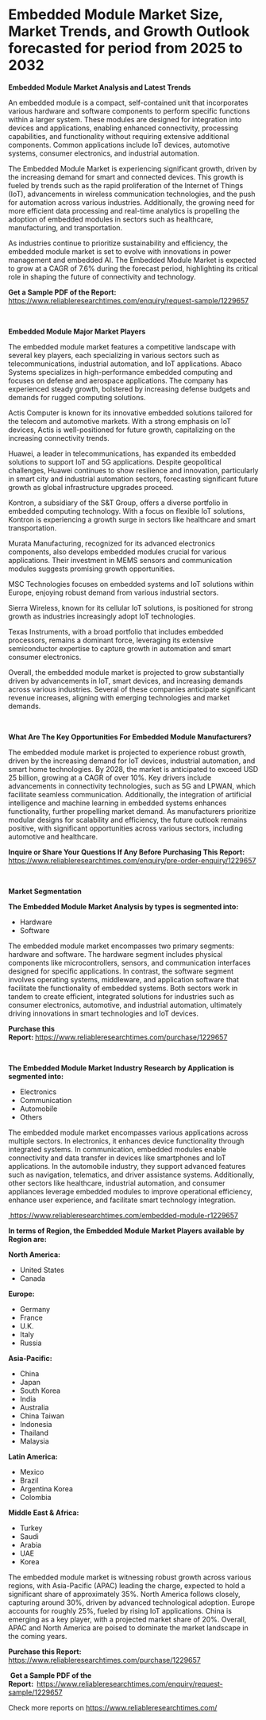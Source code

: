 <p><h1>Embedded Module Market Size, Market Trends, and Growth Outlook forecasted for period from 2025 to 2032</h1></p><p><strong>Embedded Module Market Analysis and Latest Trends</strong></p>
<p><p>An embedded module is a compact, self-contained unit that incorporates various hardware and software components to perform specific functions within a larger system. These modules are designed for integration into devices and applications, enabling enhanced connectivity, processing capabilities, and functionality without requiring extensive additional components. Common applications include IoT devices, automotive systems, consumer electronics, and industrial automation.</p><p>The Embedded Module Market is experiencing significant growth, driven by the increasing demand for smart and connected devices. This growth is fueled by trends such as the rapid proliferation of the Internet of Things (IoT), advancements in wireless communication technologies, and the push for automation across various industries. Additionally, the growing need for more efficient data processing and real-time analytics is propelling the adoption of embedded modules in sectors such as healthcare, manufacturing, and transportation.</p><p>As industries continue to prioritize sustainability and efficiency, the embedded module market is set to evolve with innovations in power management and embedded AI. The Embedded Module Market is expected to grow at a CAGR of 7.6% during the forecast period, highlighting its critical role in shaping the future of connectivity and technology.</p></p>
<p><strong>Get a Sample PDF of the Report:&nbsp;</strong> <a href="https://www.reliableresearchtimes.com/enquiry/request-sample/1229657?utm_campaign=3227&utm_medium=2&utm_source=Github&utm_content=ia&utm_term=06042025&utm_id=embedded-module">https://www.reliableresearchtimes.com/enquiry/request-sample/1229657</a></p>
<p>&nbsp;</p>
<p><strong>Embedded Module Major Market Players</strong></p>
<p><p>The embedded module market features a competitive landscape with several key players, each specializing in various sectors such as telecommunications, industrial automation, and IoT applications. Abaco Systems specializes in high-performance embedded computing and focuses on defense and aerospace applications. The company has experienced steady growth, bolstered by increasing defense budgets and demands for rugged computing solutions.</p><p>Actis Computer is known for its innovative embedded solutions tailored for the telecom and automotive markets. With a strong emphasis on IoT devices, Actis is well-positioned for future growth, capitalizing on the increasing connectivity trends.</p><p>Huawei, a leader in telecommunications, has expanded its embedded solutions to support IoT and 5G applications. Despite geopolitical challenges, Huawei continues to show resilience and innovation, particularly in smart city and industrial automation sectors, forecasting significant future growth as global infrastructure upgrades proceed.</p><p>Kontron, a subsidiary of the S&T Group, offers a diverse portfolio in embedded computing technology. With a focus on flexible IoT solutions, Kontron is experiencing a growth surge in sectors like healthcare and smart transportation. </p><p>Murata Manufacturing, recognized for its advanced electronics components, also develops embedded modules crucial for various applications. Their investment in MEMS sensors and communication modules suggests promising growth opportunities.</p><p>MSC Technologies focuses on embedded systems and IoT solutions within Europe, enjoying robust demand from various industrial sectors. </p><p>Sierra Wireless, known for its cellular IoT solutions, is positioned for strong growth as industries increasingly adopt IoT technologies. </p><p>Texas Instruments, with a broad portfolio that includes embedded processors, remains a dominant force, leveraging its extensive semiconductor expertise to capture growth in automation and smart consumer electronics.</p><p>Overall, the embedded module market is projected to grow substantially driven by advancements in IoT, smart devices, and increasing demands across various industries. Several of these companies anticipate significant revenue increases, aligning with emerging technologies and market demands.</p></p>
<p>&nbsp;</p>
<p><strong>What Are The Key Opportunities For Embedded Module Manufacturers?</strong></p>
<p><p>The embedded module market is projected to experience robust growth, driven by the increasing demand for IoT devices, industrial automation, and smart home technologies. By 2028, the market is anticipated to exceed USD 25 billion, growing at a CAGR of over 10%. Key drivers include advancements in connectivity technologies, such as 5G and LPWAN, which facilitate seamless communication. Additionally, the integration of artificial intelligence and machine learning in embedded systems enhances functionality, further propelling market demand. As manufacturers prioritize modular designs for scalability and efficiency, the future outlook remains positive, with significant opportunities across various sectors, including automotive and healthcare.</p></p>
<p><strong>Inquire or Share Your Questions If Any Before Purchasing This Report:</strong> <a href="https://www.reliableresearchtimes.com/enquiry/pre-order-enquiry/1229657?utm_campaign=3227&utm_medium=2&utm_source=Github&utm_content=ia&utm_term=06042025&utm_id=embedded-module">https://www.reliableresearchtimes.com/enquiry/pre-order-enquiry/1229657</a></p>
<p>&nbsp;</p>
<p><strong>Market Segmentation</strong></p>
<p><strong>The Embedded Module Market Analysis by types is segmented into:</strong></p>
<p><ul><li>Hardware</li><li>Software</li></ul></p>
<p><p>The embedded module market encompasses two primary segments: hardware and software. The hardware segment includes physical components like microcontrollers, sensors, and communication interfaces designed for specific applications. In contrast, the software segment involves operating systems, middleware, and application software that facilitate the functionality of embedded systems. Both sectors work in tandem to create efficient, integrated solutions for industries such as consumer electronics, automotive, and industrial automation, ultimately driving innovations in smart technologies and IoT devices.</p></p>
<p><strong>Purchase this Report:&nbsp;</strong><a href="https://www.reliableresearchtimes.com/purchase/1229657?utm_campaign=3227&utm_medium=2&utm_source=Github&utm_content=ia&utm_term=06042025&utm_id=embedded-module">https://www.reliableresearchtimes.com/purchase/1229657</a></p>
<p>&nbsp;</p>
<p><strong>The Embedded Module Market Industry Research by Application is segmented into:</strong></p>
<p><ul><li>Electronics</li><li>Communication</li><li>Automobile</li><li>Others</li></ul></p>
<p><p>The embedded module market encompasses various applications across multiple sectors. In electronics, it enhances device functionality through integrated systems. In communication, embedded modules enable connectivity and data transfer in devices like smartphones and IoT applications. In the automobile industry, they support advanced features such as navigation, telematics, and driver assistance systems. Additionally, other sectors like healthcare, industrial automation, and consumer appliances leverage embedded modules to improve operational efficiency, enhance user experience, and facilitate smart technology integration.</p></p>
<p><a href="https://www.reliableresearchtimes.com/embedded-module-r1229657?utm_campaign=3227&utm_medium=2&utm_source=Github&utm_content=ia&utm_term=06042025&utm_id=embedded-module">&nbsp;https://www.reliableresearchtimes.com/embedded-module-r1229657</a></p>
<p><strong>In terms of Region, the Embedded Module Market Players available by Region are:</strong></p>
<p>
    <p> <strong> North America: </strong>
        <ul>
            <li>United States</li>
            <li>Canada</li>
        </ul>
        </p> 
    <p> <strong> Europe: </strong>
        <ul>
            <li>Germany</li>
            <li>France</li>
            <li>U.K.</li>
            <li>Italy</li>
            <li>Russia</li>
        </ul>
        </p> 
    <p> <strong> Asia-Pacific: </strong>
        <ul>
            <li>China</li>
            <li>Japan</li>
            <li>South Korea</li>
            <li>India</li>
            <li>Australia</li>
            <li>China Taiwan</li>
            <li>Indonesia</li>
            <li>Thailand</li>
            <li>Malaysia</li>
        </ul>
        </p> 
    <p> <strong> Latin America: </strong>
        <ul>
            <li>Mexico</li>
            <li>Brazil</li>
            <li>Argentina Korea</li>
            <li>Colombia</li>
        </ul>
        </p> 
    <p> <strong> Middle East & Africa: </strong>
        <ul>
            <li>Turkey</li>
            <li>Saudi</li>
            <li>Arabia</li>
            <li>UAE</li>
            <li>Korea</li>
        </ul>
    </p>
    </p>
<p><p>The embedded module market is witnessing robust growth across various regions, with Asia-Pacific (APAC) leading the charge, expected to hold a significant share of approximately 35%. North America follows closely, capturing around 30%, driven by advanced technological adoption. Europe accounts for roughly 25%, fueled by rising IoT applications. China is emerging as a key player, with a projected market share of 20%. Overall, APAC and North America are poised to dominate the market landscape in the coming years.</p></p>
<p><strong>Purchase this Report: </strong><a href="https://www.reliableresearchtimes.com/purchase/1229657?utm_campaign=3227&utm_medium=2&utm_source=Github&utm_content=ia&utm_term=06042025&utm_id=embedded-module">https://www.reliableresearchtimes.com/purchase/1229657</a></p>
<p>&nbsp;<strong>Get a Sample PDF of the Report:&nbsp;&nbsp;</strong><a href="https://www.reliableresearchtimes.com/enquiry/request-sample/1229657?utm_campaign=3227&utm_medium=2&utm_source=Github&utm_content=ia&utm_term=06042025&utm_id=embedded-module">https://www.reliableresearchtimes.com/enquiry/request-sample/1229657</a></p>
<p><strong></strong></p>
<p>Check more reports on <a href="https://www.reliableresearchtimes.com/?utm_campaign=3227&utm_medium=2&utm_source=Github&utm_content=ia&utm_term=06042025&utm_id=embedded-module">https://www.reliableresearchtimes.com/</a></p>